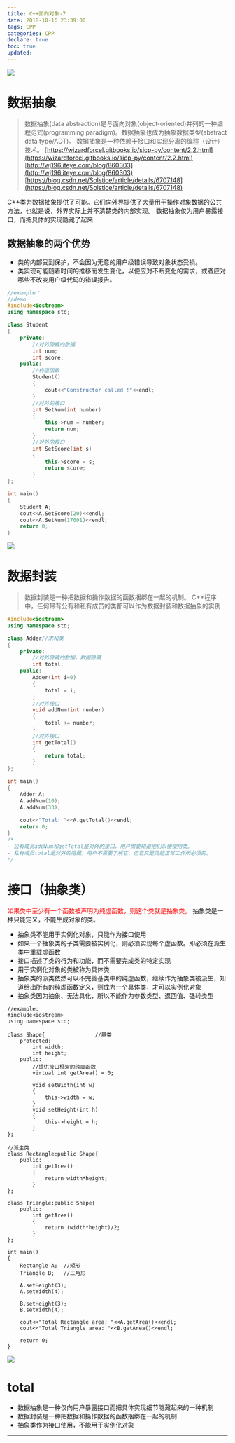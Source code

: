 ```yaml
---
title: C++面向对象-7
date: 2018-10-16 23:39:00
tags: CPP
categories: CPP
declare: true
toc: true
updated:
---
```


![](https://i.imgur.com/wIL9Cmo.jpg)
# 数据抽象
>数据抽象(data abstraction)是与面向对象(object-oriented)并列的一种编程范式(programming paradigm)。数据抽象也成为抽象数据类型(abstract data type/ADT)。
>数据抽象是一种依赖于接口和实现分离的编程（设计）技术。
[https://wizardforcel.gitbooks.io/sicp-py/content/2.2.html](https://wizardforcel.gitbooks.io/sicp-py/content/2.2.html)
[http://wj196.iteye.com/blog/860303](http://wj196.iteye.com/blog/860303)
[https://blog.csdn.net/Solstice/article/details/6707148](https://blog.csdn.net/Solstice/article/details/6707148)

C++类为数据抽象提供了可能。它们向外界提供了大量用于操作对象数据的公共方法，也就是说，外界实际上并不清楚类的内部实现。
数据抽象仅为用户暴露接口，而把具体的实现隐藏了起来
<!-- more -->
## 数据抽象的两个优势
- 类的内部受到保护，不会因为无意的用户级错误导致对象状态受损。
- 类实现可能随着时间的推移而发生变化，以便应对不断变化的需求，或者应对哪些不改变用户级代码的错误报告。

```c++
//example：
//demo 
#include<iostream>
using namespace std;

class Student 
{
	private:
		//对外隐藏的数据 
	    int num;
		int score; 
	public:
		//构造函数 
	    Student()
		{
			cout<<"Constructor called !"<<endl;
		}
		//对外的接口 
		int SetNum(int number)
		{
			this->num = number;
		    return num; 
		}
		//对外的接口 
		int SetScore(int s)
		{
			this->score = s;
			return score;
		}
};

int main()
{
	Student A;
	cout<<A.SetScore(20)<<endl;
	cout<<A.SetNum(17001)<<endl;
	return 0;
}
```
![](https://i.imgur.com/USkfOBR.png)

# 数据封装
>数据封装是一种把数据和操作数据的函数捆绑在一起的机制。
C++程序中，任何带有公有和私有成员的类都可以作为数据封装和数据抽象的实例

```c++
#include<iostream>
using namespace std;

class Adder//求和类 
{
	private:
		//对外隐藏的数据，数据隐藏 
		int total;
	public:
	    Adder(int i=0)
		{
			total = i;
		}
		//对外接口 
		void addNum(int number)
		{
			total += number;
		}
		//对外接口 
		int getTotal()
		{
			return total;
		}
};

int main()
{
    Adder A;
    A.addNum(10);
    A.addNum(33);
    
    cout<<"Total: "<<A.getTotal()<<endl;
    return 0;
}
/*
- 公有成员addNum和getTotal是对外的接口，用户需要知道他们以便使用类。
- 私有成员total是对外的隐藏，用户不需要了解它，但它又是类能正常工作所必须的。 
*/ 
```

# 接口（抽象类）

<font color="red">如果类中至少有一个函数被声明为纯虚函数，则这个类就是抽象类。</font>
抽象类是一种只能定义，不能生成对象的类。
* 抽象类不能用于实例化对象，只能作为接口使用
* 如果一个抽象类的子类需要被实例化，则必须实现每个虚函数。即必须在派生类中重载虚函数
* 接口描述了类的行为和功能，而不需要完成类的特定实现
* 用于实例化对象的类被称为具体类
* 抽象类的派类依然可以不完善基类中的纯虚函数，继续作为抽象类被派生，知道给出所有的纯虚函数定义，则成为一个具体类，才可以实例化对象
* 抽象类因为抽象、无法具化，所以不能作为参数类型、返回值、强转类型

```
//example:
#include<iostream>
using namespace std;

class Shape{                //基类 
	protected:
		int width;
		int height;
	public:
		//提供接口框架的纯虚函数
		virtual int getArea() = 0;
		
		void setWidth(int w)
		{
			this->width = w;
		}
		void setHeight(int h)
		{
			this->height = h;
		} 
};

//派生类 
class Rectangle:public Shape{
	public:
		int getArea()
		{
			return width*height;
		}
};

class Triangle:public Shape{
	public:
		int getArea()
		{
			return (width*height)/2; 
		}
};

int main()
{
	Rectangle A;  //矩形 
	Triangle B;   //三角形 
	
	A.setHeight(3);
	A.setWidth(4);
	
	B.setHeight(3);
	B.setWidth(4);
	
	cout<<"Total Rectangle area: "<<A.getArea()<<endl;
	cout<<"Total Triangle area: "<<B.getArea()<<endl;
	
	return 0; 
}
```
![](https://i.imgur.com/7XBzj3e.png)

# total
* 数据抽象是一种仅向用户暴露接口而把具体实现细节隐藏起来的一种机制
* 数据封装是一种把数据和操作数据的函数捆绑在一起的机制
* 抽象类作为接口使用，不能用于实例化对象
---
